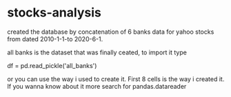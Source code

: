 # stocks-analysis
created the database by concatenation of 6 banks data for yahoo stocks from dated 2010-1-1-to 2020-6-1.

all banks is the dataset that was finally ceated, to import it type

df = pd.read_pickle('all_banks') 

or you can use the way i used to create it. First 8 cells is the way i created it. If you wanna know about it more search for pandas.datareader
